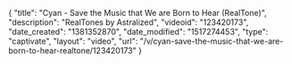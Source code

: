 {
    "title": "Cyan - Save the Music that We are Born to Hear (RealTone)",
    "description": "RealTones by Astralized",
    "videoid": "123420173",
    "date_created": "1381352870",
    "date_modified": "1517274453",
    "type": "captivate",
    "layout": "video",
    "url": "\/v\/cyan-save-the-music-that-we-are-born-to-hear-realtone\/123420173"
}
